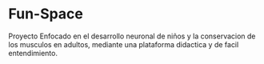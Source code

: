 # Fun-Space
Proyecto 
Enfocado en el desarrollo neuronal de niños y la conservacion de los musculos en adultos, mediante una plataforma didactica y de facil entendimiento.
